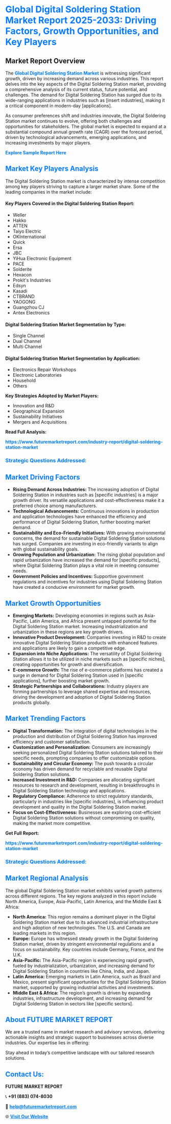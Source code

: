 <h1 style="color: #007BFF;">Global Digital Soldering Station Market Report 2025-2033: Driving Factors, Growth Opportunities, and Key Players</h1>

<section id="overview">
<h2>Market Report Overview</h2>
<p>The <a href="https://www.futuremarketreport.com/industry-report/digital-soldering-station-market" style="color: #007BFF; text-decoration: none;"><strong>Global Digital Soldering Station Market</strong></a> is witnessing significant growth, driven by increasing demand across various industries. This report delves into the key aspects of the Digital Soldering Station market, providing a comprehensive analysis of its current status, future potential, and challenges. The demand for Digital Soldering Station has surged due to its wide-ranging applications in industries such as [insert industries], making it a critical component in modern-day [applications].</p>
<p>As consumer preferences shift and industries innovate, the Digital Soldering Station market continues to evolve, offering both challenges and opportunities for stakeholders. The global market is expected to expand at a substantial compound annual growth rate (CAGR) over the forecast period, driven by technological advancements, emerging applications, and increasing investments by major players.</p>
</section>

<section id="overview">
<p><a href="https://www.futuremarketreport.com/request-sample/reportId=26710" style="color: #007BFF; text-decoration: none;"><strong>Explore Sample Report Here</strong></a></p>
</section>

<section id="key-players">
<h2 style="color: #007BFF;">Market Key Players Analysis</h2>
<p>The Digital Soldering Station market is characterized by intense competition among key players striving to capture a larger market share. Some of the leading companies in the market include:</p>
<h4>Key Players Covered in the Digital Soldering Station Report:</h4>
<ul><li>Weller</li><li>Hakko</li><li>ATTEN</li><li>Taiyo Electric</li><li>OKInternational</li><li>Quick</li><li>Ersa</li><li>JBC</li><li>YiHua Electronic Equipment</li><li>PACE</li><li>Solderite</li><li>Hexacon</li><li>Prokit&#039;s Industries</li><li>Edsyn</li><li>Kasadi</li><li>CTBRAND</li><li>YAOGONG</li><li>Guangzhou CJ</li><li>Antex Electronics</li></ul>
<h4>Digital Soldering Station Market Segmentation by Type:</h4>
<ul><li>Single Channel</li><li>Dual Channel</li><li>Multi Channel</li></ul>

<h4>Digital Soldering Station Market Segmentation by Application:</h4>
<ul><li>Electronics Repair Workshops</li><li>Electronic Laboratories</li><li>Household</li><li>Others</li></ul>
<p><strong>Key Strategies Adopted by Market Players:</strong></p>
<ul>
<li>Innovation and R&D</li>
<li>Geographical Expansion</li>
<li>Sustainability Initiatives</li>
<li>Mergers and Acquisitions</li>
</ul>
</section>

<section>
<p><strong>Read Full Analysis: </strong></p><a href="https://www.futuremarketreport.com/industry-report/digital-soldering-station-market" style="color: #007BFF; text-decoration: none;"><strong>https://www.futuremarketreport.com/industry-report/digital-soldering-station-market</strong></a>
<h3 style="color: #007BFF;">Strategic Questions Addressed:</h3>
</section>

<section id="driving-factors">
<h2 style="color: #007BFF;">Market Driving Factors</h2>
<ul>
<li><strong>Rising Demand Across Industries:</strong> The increasing adoption of Digital Soldering Station in industries such as [specific industries] is a major growth driver. Its versatile applications and cost-effectiveness make it a preferred choice among manufacturers.</li>
<li><strong>Technological Advancements:</strong> Continuous innovations in production and application technologies have enhanced the efficiency and performance of Digital Soldering Station, further boosting market demand.</li>
<li><strong>Sustainability and Eco-Friendly Initiatives:</strong> With growing environmental concerns, the demand for sustainable Digital Soldering Station solutions has surged. Companies are investing in eco-friendly variants to align with global sustainability goals.</li>
<li><strong>Growing Population and Urbanization:</strong> The rising global population and rapid urbanization have increased the demand for [specific products], where Digital Soldering Station plays a vital role in meeting consumer needs.</li>
<li><strong>Government Policies and Incentives:</strong> Supportive government regulations and incentives for industries using Digital Soldering Station have created a conducive environment for market growth.</li>
</ul>
</section>

<section id="growth-opportunities">
<h2 style="color: #007BFF;">Market Growth Opportunities</h2>
<ul>
<li><strong>Emerging Markets:</strong> Developing economies in regions such as Asia-Pacific, Latin America, and Africa present untapped potential for the Digital Soldering Station market. Increasing industrialization and urbanization in these regions are key growth drivers.</li>
<li><strong>Innovative Product Development:</strong> Companies investing in R&D to create innovative Digital Soldering Station products with enhanced features and applications are likely to gain a competitive edge.</li>
<li><strong>Expansion into Niche Applications:</strong> The versatility of Digital Soldering Station allows it to be utilized in niche markets such as [specific niches], creating opportunities for growth and diversification.</li>
<li><strong>E-commerce Growth:</strong> The rise of e-commerce platforms has created a surge in demand for Digital Soldering Station used in [specific applications], further boosting market growth.</li>
<li><strong>Strategic Partnerships and Collaborations:</strong> Industry players are forming partnerships to leverage shared expertise and resources, driving the development and adoption of Digital Soldering Station products globally.</li>
</ul>
</section>

<section id="trending-factors">
<h2 style="color: #007BFF;">Market Trending Factors</h2>
<ul>
<li><strong>Digital Transformation:</strong> The integration of digital technologies in the production and distribution of Digital Soldering Station has improved efficiency and customer satisfaction.</li>
<li><strong>Customization and Personalization:</strong> Consumers are increasingly seeking personalized Digital Soldering Station solutions tailored to their specific needs, prompting companies to offer customizable options.</li>
<li><strong>Sustainability and Circular Economy:</strong> The push towards a circular economy has driven demand for recyclable and reusable Digital Soldering Station solutions.</li>
<li><strong>Increased Investment in R&D:</strong> Companies are allocating significant resources to research and development, resulting in breakthroughs in Digital Soldering Station technology and applications.</li>
<li><strong>Regulatory Compliance:</strong> Adherence to strict regulatory standards, particularly in industries like [specific industries], is influencing product development and quality in the Digital Soldering Station market.</li>
<li><strong>Focus on Cost-Effectiveness:</strong> Businesses are exploring cost-efficient Digital Soldering Station solutions without compromising on quality, making the market more competitive.</li>
</ul>
</section>

<section>
<p><strong>Get Full Report: </strong></p><a href="https://www.futuremarketreport.com/industry-report/digital-soldering-station-market" style="color: #007BFF; text-decoration: none;"><strong>https://www.futuremarketreport.com/industry-report/digital-soldering-station-market</strong></a>
<h3 style="color: #007BFF;">Strategic Questions Addressed:</h3>
</section>


<section id="regional-analysis">
<h2 style="color: #007BFF;">Market Regional Analysis</h2>
<p>The global Digital Soldering Station market exhibits varied growth patterns across different regions. The key regions analyzed in this report include North America, Europe, Asia-Pacific, Latin America, and the Middle East & Africa:</p>
<ul>
<li><strong>North America:</strong> This region remains a dominant player in the Digital Soldering Station market due to its advanced industrial infrastructure and high adoption of new technologies. The U.S. and Canada are leading markets in this region.</li>
<li><strong>Europe:</strong> Europe has witnessed steady growth in the Digital Soldering Station market, driven by stringent environmental regulations and a focus on sustainability. Key countries include Germany, France, and the U.K.</li>
<li><strong>Asia-Pacific:</strong> The Asia-Pacific region is experiencing rapid growth, fueled by industrialization, urbanization, and increasing demand for Digital Soldering Station in countries like China, India, and Japan.</li>
<li><strong>Latin America:</strong> Emerging markets in Latin America, such as Brazil and Mexico, present significant opportunities for the Digital Soldering Station market, supported by growing industrial activities and investments.</li>
<li><strong>Middle East & Africa:</strong> The region’s growth is driven by expanding industries, infrastructure development, and increasing demand for Digital Soldering Station in sectors like [specific sectors].</li>
</ul>
</section>

<footer>
<h2 style="color: #007BFF;">About FUTURE MARKET REPORT</h2>
<p>We are a trusted name in market research and advisory services, delivering actionable insights and strategic support to businesses across diverse industries. Our expertise lies in offering:</p>

<p>Stay ahead in today’s competitive landscape with our tailored research solutions.</p>

<h2 style="color: #007BFF;">Contact Us:</h2>
<p><strong>FUTURE MARKET REPORT</strong></p>
<p>📞 <strong>+91 (883) 074-8030</strong></p>
<p>📧 <strong><a href="mailto:help@futuremarketreport.com" style="color: #007BFF;">help@futuremarketreport.com</a></strong></p>
<p>🌐 <strong><a href="https://www.futuremarketreport.com/" style="color: #007BFF;">Visit Our Website</a></strong></p>
</footer>